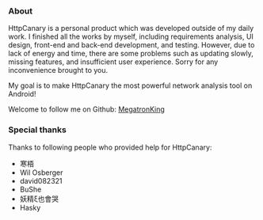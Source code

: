 ### About

HttpCanary is a personal product which was developed outside of my daily work. I finished all the works by myself, including requirements analysis, UI design, front-end and back-end development, and testing. However, due to lack of energy and time, there are some problems such as updating slowly, missing features, and insufficient user experience. Sorry for any inconvenience brought to you.

My goal is to make HttpCanary the most powerful network analysis tool on Android!

Welcome to follow me on Github:
[MegatronKing](https://github.com/MegatronKing)

### Special thanks

Thanks to following people who provided help for HttpCanary:
- 寒梧
- Wil Osberger
- david082321
- BuShe
- 妖精ξ也會哭
- Hasky
